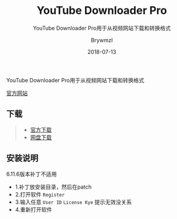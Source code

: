 ﻿---
layout:     post
title:      YouTube Downloader Pro
subtitle:   YouTube Downloader Pro用于从视频网站下载和转换格式
date:       2018-07-13
author:     Brywmzl
header-img: img/YoutubeDownloadPro/header.jpg
catalog: true
tags: [Download,下载工具]
---
YouTube Downloader Pro用于从视频网站下载和转换格式

<!--more-->

[官方网站](http://www.youtubedownloaderpro.com/)  

## 下载
>- [官方下载](http://www.jerrysoftware.com/)
>- [网盘下载](https://pan.baidu.com/s/1_hy9Dk9FTAcY_xPXzjVCug)  

## 安装说明
6.11.6版本补丁不适用
* 1.补丁放安装目录，然后在patch
* 2.打开软件 `Register`
* 3.输入任意 `User ID` `License Kye` 提示无效没关系
* 4.重新打开软件
